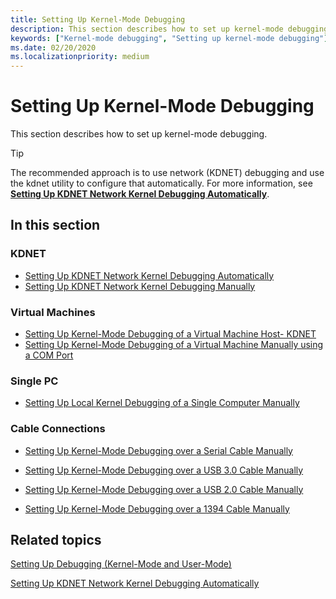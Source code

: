 ```yaml
---
title: Setting Up Kernel-Mode Debugging
description: This section describes how to set up kernel-mode debugging.
keywords: ["Kernel-mode debugging", "Setting up kernel-mode debugging"]
ms.date: 02/20/2020
ms.localizationpriority: medium
---
```


# <span id="debugger.setting_up_kernel-mode_debugging_in_windbg__cdb__or_ntsd"></span>Setting Up Kernel-Mode Debugging

This section describes how to set up kernel-mode debugging.

>[!TIP]
>The recommended approach is to use network (KDNET) debugging and use the kdnet utility to configure that automatically. For more information, see **[Setting Up KDNET Network Kernel Debugging Automatically](setting-up-a-network-debugging-connection-automatically.md)**.

## <span id="in_this_section"></span>In this section

### KDNET

- [Setting Up KDNET Network Kernel Debugging Automatically](setting-up-a-network-debugging-connection-automatically.md)
- [Setting Up KDNET Network Kernel Debugging Manually](setting-up-a-network-debugging-connection.md)

### Virtual Machines

- [Setting Up Kernel-Mode Debugging of a Virtual Machine Host- KDNET](setting-up-network-debugging-of-a-virtual-machine-host.md)
- [Setting Up Kernel-Mode Debugging of a Virtual Machine Manually using a COM Port](attaching-to-a-virtual-machine--kernel-mode-.md)

### Single PC

- [Setting Up Local Kernel Debugging of a Single Computer Manually](setting-up-local-kernel-debugging-of-a-single-computer-manually.md)

### Cable Connections

- [Setting Up Kernel-Mode Debugging over a Serial Cable Manually](setting-up-a-null-modem-cable-connection.md)

- [Setting Up Kernel-Mode Debugging over a USB 3.0 Cable Manually](setting-up-a-usb-3-0-debug-cable-connection.md)
- [Setting Up Kernel-Mode Debugging over a USB 2.0 Cable Manually](setting-up-a-usb-2-0-debug-cable-connection.md)

- [Setting Up Kernel-Mode Debugging over a 1394 Cable Manually](setting-up-a-1394-cable-connection.md)

## <span id="related_topics"></span>Related topics

[Setting Up Debugging (Kernel-Mode and User-Mode)](getting-set-up-for-debugging.md)

[Setting Up KDNET Network Kernel Debugging Automatically](setting-up-a-network-debugging-connection-automatically.md)
